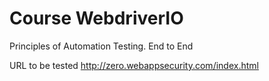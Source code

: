 # Course WebdriverIO

Principles of Automation Testing.
End to End

URL to be tested http://zero.webappsecurity.com/index.html
